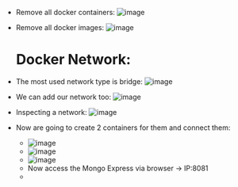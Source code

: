 - Remove all docker containers:
  ![image](https://github.com/iemad/Learning-DevOps-2023/assets/17620076/f97101ae-099e-40a0-b8ef-465c30464bb3)
- Remove all docker images:
  ![image](https://github.com/iemad/Learning-DevOps-2023/assets/17620076/527e4125-820d-4764-8360-f1f645d36931)

  # Docker Network:

- The most used network type is bridge:
  ![image](https://github.com/iemad/Learning-DevOps-2023/assets/17620076/b87c5096-55bc-4d64-bd7a-83951e9ee04d)
- We can add our network too:
  ![image](https://github.com/iemad/Learning-DevOps-2023/assets/17620076/9617e304-d0a9-432e-8a52-b0001345ae73)
- Inspecting a network:
  ![image](https://github.com/iemad/Learning-DevOps-2023/assets/17620076/67cd0d93-63b2-48ba-af2c-c2f9e2ccef3f)
- Now are going to create 2 containers for them and connect them:
  - ![image](https://github.com/iemad/Learning-DevOps-2023/assets/17620076/ada3b63d-1500-4848-8e17-5fabdfe6e69b)
  - ![image](https://github.com/iemad/Learning-DevOps-2023/assets/17620076/01d73b69-54ef-4ab5-81b9-b1741b46c3d4)
  - ![image](https://github.com/iemad/Learning-DevOps-2023/assets/17620076/fd3524e9-d166-45a7-8371-7fb4541d9889)
  - Now access the Mongo Express via browser -> IP:8081
  - 


  
